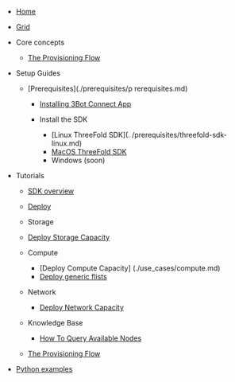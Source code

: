 * [Home](/)
* [Grid](/grid/README.md)

* Core concepts
  * [The Provisioning Flow](./core_concepts/general/provisioningflow.md)
* Setup Guides
  * [Prerequisites](./prerequisites/p
rerequisites.md)
    * [Installing 3Bot Connect App](./prerequisites/3bot-connect-app.md)
    * Install the SDK
  
      * [Linux ThreeFold SDK](.
    /prerequisites/threefold-sdk-linux.md)
      * [MacOS ThreeFold SDK](./prerequisites/threefold-sdk-macos.md)
      * Windows (soon) 
* Tutorials     
  * [SDK overview](./general/jumpscale_sdk/README.md)
  * [Deploy]()
   *   Storage
  
     * [Deploy Storage Capacity](./use_cases/storage.md)

    * Compute
  
      * [Deploy Compute Capacity]
    (./use_cases/compute.md)
      * [Deploy generic flists](./use_cases/generic-flist.md)

    * Network
  
      * [Deploy Network Capacity](./use_cases/compute.md)

  * Knowledge Base

    * [How To Query Available
   Nodes](./general/query-nodes.md)
  * [The Provisioning Flow](./general/provisioningflow.md)


* [Python examples](./use_cases/examples/README.md)

